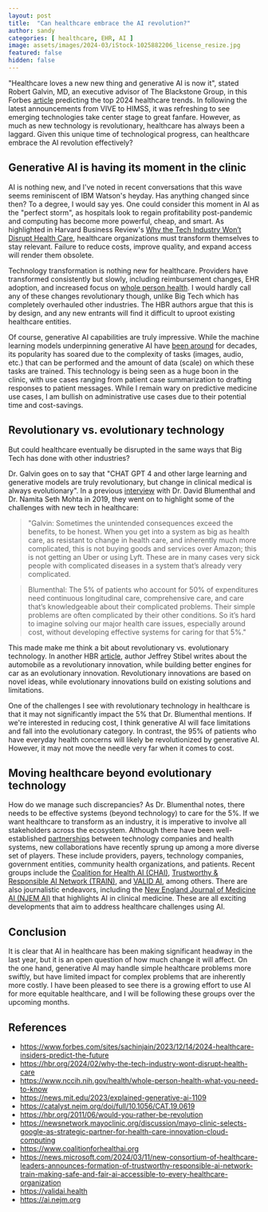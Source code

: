 ```yaml
---
layout: post
title:  "Can healthcare embrace the AI revolution?"
author: sandy
categories: [ healthcare, EHR, AI ]
image: assets/images/2024-03/iStock-1025882206_license_resize.jpg
featured: false
hidden: false
---
```


"Healthcare loves a new new thing and generative AI is now it", stated Robert Galvin, MD, an executive advisor of The Blackstone Group, in this Forbes [article](https://www.forbes.com/sites/sachinjain/2023/12/14/2024-healthcare-insiders-predict-the-future) predicting the top 2024 healthcare trends.  In following the latest announcements from VIVE to HIMSS, it was refreshing to see emerging technologies take center stage to great fanfare.  However, as much as new technology is revolutionary, healthcare has always been a laggard.  Given this unique time of technological progress, can healthcare embrace the AI revolution effectively?

## Generative AI is having its moment in the clinic
AI is nothing new, and I've noted in recent conversations that this wave seems reminiscent of IBM Watson's heyday.  Has anything changed since then?  To a degree, I would say yes.  One could consider this moment in AI as the "perfect storm", as hospitals look to regain profitability post-pandemic and computing has become more powerful, cheap, and smart.  As highlighted in Harvard Business Review's [Why the Tech Industry Won’t Disrupt Health Care](https://hbr.org/2024/02/why-the-tech-industry-wont-disrupt-health-care), healthcare organizations must transform themselves to stay relevant.  Failure to reduce costs, improve quality, and expand access will render them obsolete.

Technology transformation is nothing new for healthcare.  Providers have transformed consistently but slowly, including reimbursement changes, EHR adoption, and increased focus on [whole person health](https://www.nccih.nih.gov/health/whole-person-health-what-you-need-to-know).  I would hardly call any of these changes revolutionary though, unlike Big Tech which has completely overhauled other industries.  The HBR authors argue that this is by design, and any new entrants will find it difficult to uproot existing healthcare entities.

Of course, generative AI capabilities are truly impressive.  While the machine learning models underpinning generative AI have [been around](https://news.mit.edu/2023/explained-generative-ai-1109) for decades, its popularity has soared due to the complexity of tasks (images, audio, etc.) that can be performed and the amount of data (scale) on which these tasks are trained.  This technology is being seen as a huge boon in the clinic, with use cases ranging from patient case summarization to drafting responses to patient messages.  While I remain wary on predictive medicine use cases, I am bullish on administrative use cases due to their potential time and cost-savings.

## Revolutionary vs. evolutionary technology
But could healthcare eventually be disrupted in the same ways that Big Tech has done with other industries?

Dr. Galvin goes on to say that "CHAT GPT 4 and other large learning and generative models are truly revolutionary, but change in clinical medical is always evolutionary".  In a previous [interview](https://catalyst.nejm.org/doi/full/10.1056/CAT.19.0619) with Dr. David Blumenthal and Dr. Namita Seth Mohta in 2019, they went on to highlight some of the challenges with new tech in healthcare:

> "Galvin:  Sometimes the unintended consequences exceed the benefits, to be honest. When you get into a system as big as health care, as resistant to change in health care, and inherently much more complicated, this is not buying goods and services over Amazon; this is not getting an Uber or using Lyft. These are in many cases very sick people with complicated diseases in a system that’s already very complicated.

> Blumenthal:  The 5% of patients who account for 50% of expenditures need continuous longitudinal care, comprehensive care, and care that’s knowledgeable about their complicated problems. Their simple problems are often complicated by their other conditions. So it’s hard to imagine solving our major health care issues, especially around cost, without developing effective systems for caring for that 5%."

This made make me think a bit about revolutionary vs. evolutionary technology.  In another HBR [article](https://hbr.org/2011/06/would-you-rather-be-revolution), author Jeffrey Stibel writes about the automobile as a revolutionary innovation, while building better engines for car as an evolutionary innovation.  Revolutionary innovations are based on novel ideas, while evolutionary innovations build on existing solutions and limitations.

One of the challenges I see with revolutionary technology in healthcare is that it may not significantly impact the 5% that Dr. Blumenthal mentions.  If we're interested in reducing cost, I think generative AI will face limitations and fall into the evolutionary category.  In contrast, the 95% of patients who have everyday health concerns will likely be revolutionized by generative AI.  However, it may not move the needle very far when it comes to cost.    

## Moving healthcare beyond evolutionary technology
How do we manage such discrepancies?  As Dr. Blumenthal notes, there needs to be effective systems (beyond technology) to care for the 5%.  If we want healthcare to transform as an industry, it is imperative to involve all stakeholders across the ecosystem.  Although there have been well-established [partnerships](https://newsnetwork.mayoclinic.org/discussion/mayo-clinic-selects-google-as-strategic-partner-for-health-care-innovation-cloud-computing) between technology companies and health systems, new collaborations have recently sprung up among a more diverse set of players.  These include providers, payers, technology companies, government entities, community health organizations, and patients.  Recent groups include the [Coalition for Health AI (CHAI)](https://www.coalitionforhealthai.org), [Trustworthy & Responsible AI Network (TRAIN)](https://news.microsoft.com/2024/03/11/new-consortium-of-healthcare-leaders-announces-formation-of-trustworthy-responsible-ai-network-train-making-safe-and-fair-ai-accessible-to-every-healthcare-organization), and [VALID AI](https://validai.health), among others.  There are also journalistic endeavors, including the [New England Journal of Medicine AI (NJEM AI)](https://ai.nejm.org) that highlights AI in clinical medicine.  These are all exciting developments that aim to address healthcare challenges using AI.

## Conclusion
It is clear that AI in healthcare has been making significant headway in the last year, but it is an open question of how much change it will affect.  On the one hand, generative AI may handle simple healthcare problems more swiftly, but have limited impact for complex problems that are inherently more costly.  I have been pleased to see there is a growing effort to use AI for more equitable healthcare, and I will be following these groups over the upcoming months.

## References
+ <https://www.forbes.com/sites/sachinjain/2023/12/14/2024-healthcare-insiders-predict-the-future>
+ <https://hbr.org/2024/02/why-the-tech-industry-wont-disrupt-health-care>
+ <https://www.nccih.nih.gov/health/whole-person-health-what-you-need-to-know>
+ <https://news.mit.edu/2023/explained-generative-ai-1109>
+ <https://catalyst.nejm.org/doi/full/10.1056/CAT.19.0619>
+ <https://hbr.org/2011/06/would-you-rather-be-revolution>
+ <https://newsnetwork.mayoclinic.org/discussion/mayo-clinic-selects-google-as-strategic-partner-for-health-care-innovation-cloud-computing>
+ <https://www.coalitionforhealthai.org>
+ <https://news.microsoft.com/2024/03/11/new-consortium-of-healthcare-leaders-announces-formation-of-trustworthy-responsible-ai-network-train-making-safe-and-fair-ai-accessible-to-every-healthcare-organization>
+ <https://validai.health>
+ <https://ai.nejm.org>